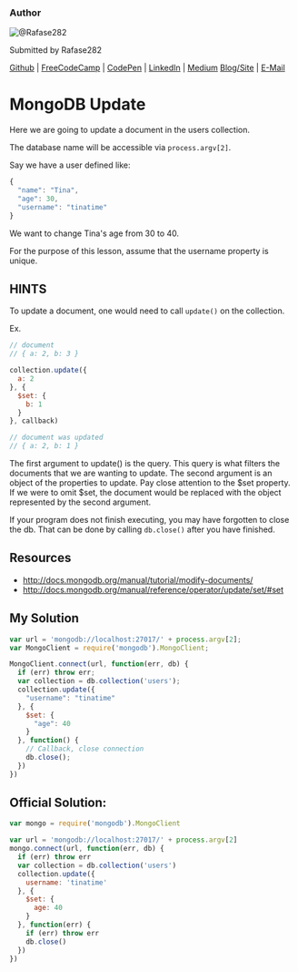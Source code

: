 ### Author

![@Rafase282](https://avatars0.githubusercontent.com/Rafase282?&s=128)

Submitted by Rafase282

[Github](https://github.com/Rafase282) | [FreeCodeCamp](http://www.freecodecamp.com/rafase282) | [CodePen](http://codepen.io/Rafase282/) | [LinkedIn](https://www.linkedin.com/in/rafase282) | [Medium](https://medium.com/@Rafase282) [Blog/Site](https://rafase282.wordpress.com/) | [E-Mail](mailto:rafase282@gmail.com)

# MongoDB Update

Here we are going to update a document in the users collection.

The database name will be accessible via `process.argv[2]`.

Say we have a user defined like:

```javascript
{
  "name": "Tina",
  "age": 30,
  "username": "tinatime"
}
```

We want to change Tina's age from 30 to 40.

For the purpose of this lesson, assume that the username property is unique.

## HINTS

To update a document, one would need to call `update()` on the collection.

Ex.

```javascript
// document
// { a: 2, b: 3 }

collection.update({
  a: 2
}, {
  $set: {
    b: 1
  }
}, callback)

// document was updated
// { a: 2, b: 1 }
```

The first argument to update() is the query. This query is what filters the documents that we are wanting to update. The second argument is an object of the properties to update. Pay close attention to the $set property. If we were to omit $set, the document would be replaced with the object represented by the second argument.

If your program does not finish executing, you may have forgotten to close the db. That can be done by calling `db.close()` after you have finished.

## Resources

- <http://docs.mongodb.org/manual/tutorial/modify-documents/>
- <http://docs.mongodb.org/manual/reference/operator/update/set/#set>

## My Solution

```javascript
var url = 'mongodb://localhost:27017/' + process.argv[2];
var MongoClient = require('mongodb').MongoClient;

MongoClient.connect(url, function(err, db) {
  if (err) throw err;
  var collection = db.collection('users');
  collection.update({
    "username": "tinatime"
  }, {
    $set: {
      "age": 40
    }
  }, function() {
    // Callback, close connection
    db.close();
  })
})
```

## Official Solution:

```javascript
var mongo = require('mongodb').MongoClient

var url = 'mongodb://localhost:27017/' + process.argv[2]
mongo.connect(url, function(err, db) {
  if (err) throw err
  var collection = db.collection('users')
  collection.update({
    username: 'tinatime'
  }, {
    $set: {
      age: 40
    }
  }, function(err) {
    if (err) throw err
    db.close()
  })
})
```
